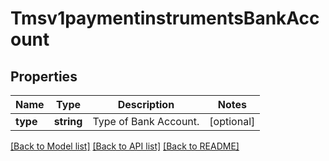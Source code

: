 # Tmsv1paymentinstrumentsBankAccount

## Properties
Name | Type | Description | Notes
------------ | ------------- | ------------- | -------------
**type** | **string** | Type of Bank Account. | [optional] 

[[Back to Model list]](../README.md#documentation-for-models) [[Back to API list]](../README.md#documentation-for-api-endpoints) [[Back to README]](../README.md)


